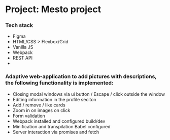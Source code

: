 # Project: Mesto project

### Tech stack

* Figma
* HTML/CSS > Flexbox/Grid
* Vanilla JS
* Webpack
* REST API
* 
### Adaptive web-application to add pictures with descriptions, the following functionality is implemented:
* Closing modal windows via ui button / Escape / click outside the window
* Editing information in the profile seciton
* Add / remove / like cards
* Zoom in on images on click
* Form validation
* Webpack installed and configured build/dev
* Minification and transpilation Babel configured
* Server interaction via promises and fetch


